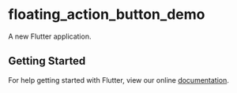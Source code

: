 # floating_action_button_demo

A new Flutter application.

## Getting Started

For help getting started with Flutter, view our online
[documentation](https://flutter.io/).
